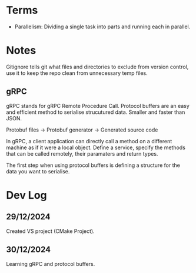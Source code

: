 # Terms
- Parallelism: Dividing a single task into parts and running each in parallel.

# Notes
Gitignore tells git what files and directories to exclude from version control, use it to keep the repo clean from unnecessary temp files.
## gRPC
gRPC stands for gRPC Remote Procedure Call.
Protocol buffers are an easy and efficient method to serialise strucutured data. Smaller and faster than JSON.

Protobuf files -> Protobuf generator -> Generated source code

In gRPC, a client application can directly call a method on a different machine as if it were a local object. Define a service, specify the methods that can be called remotely, their paramaters and return types.

The first step when using protocol buffers is defining a structure for the data you want to serialise.

# Dev Log
## 29/12/2024
Created VS project (CMake Project).
## 30/12/2024
Learning gRPC and protocol buffers.

